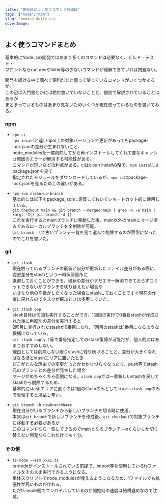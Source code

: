 ```yaml
---
title: "開発時によく使うコマンド忘備録"
tags: ["node","npm"]
slug: command-daily-use
coverImage:
---
```


## よく使うコマンドまとめ

基本的にNode.jsの開発ではあまり多くのコマンドは必要なく、ビルド・テスト・  
フロントならrun devやlinter等の少ないコマンドが理解できていれば問題ない。

開発を続ける中で調べて便利だなと思って使っているコマンドがいくつかあるが、  
この辺は入門書とかには絶対書いていないことと、個別で解説されていることはあるが  
まとまっているものはあまり見ないためいくつか現在使っているものを書いてみる。  

### npm

- `npm ci`  
`npm insall`と違いnpm上の対象バージョンで更新があってもpackage-lock.jsonの差分が生まれないこと、  
node_modulesを一度削除してから再インストールしてくれて変なキャッシュ原因のエラーが解消する可能性がある、  
コマンドが短いなどの利点がある。ciはclean installの略で、`npm install`はpackage.jsonを見て  
指定されたモジュールをダウンロードしているが、`npm ci`はpackage-lock.jsonを見るためこの違いがある。

- `npm run clean-up-branch`  
基本的には以下をpackage.jsonに定義しておいてショートカット的に使用している。  
`git checkout main && git branch --merged main | grep -v -e main | xargs -I{} git branch -d {}`  
これを実行するとmainブランチに移動した後、main以外のmainにマージ済みであるローカルブランチを全削除が可能。  
`git branch -l`で古いブランチ一覧を見て選んで削除するのが面倒になったのでこれを書いた。  

### git
- `git stash`  
現在触っているブランチの最新と自分が更新したファイル差分がある際に、変更差分をstashという一時保管箇所に  
退避しておくことができる。現状の差分がまだエラー解消できておらずコミットできないがブランチを切り替えたい場合や  
いきなり他の作業がしたくなった場合にstashしておくことですぐ現在の作業に戻れるのでタスクが飛ぶときは多用していた。  

- `git stash pop`  
stash自体は何回も実行することができ、1回目の実行で0番目stashが作成された後に再度別の差分を実行すると  
2回目に実行されたstashが0番目になり、1回目のstashは1番目になるような機構になっている。  
`git stash apply 1`等で番号指定してのstash復帰が可能だが、個人的にはあまりおすすめしない。  
理由としては削除しない限りstashに残り続けることと、差分が大きくなればなるほどstashエリアに置いたとき  
どこがどんな理由での変更だったかわかりづらくなったり、push等でstash元のブランチとの差分が発生した場合  
マージがめちゃくちゃ面倒になる。`stash pop`では一番新しいstashを戻してstashから削除するため、  
基本的にstashエリアに置くのは1個のstashのみとして`stash`+`stash pop`のみで管理すると混乱し辛い。

- `git branch -b newBranchName`  
現在自分がいるブランチから新しいブランチを切る時に使用。  
本来は`git branch`で新しいブランチを作成後、`git checkout`で対象ブランチに移動する必要があるが  
このコマンドなら一気にできるのでmainとなるブランチ＋αくらいしか切り替えない開発ならこれだけでも十分。  

### その他
- `ts-node --esm xxxx.ts`  
ts-nodeがインストールされている前提で、import等を使用しているtsファイルをそのまま実行できるようになる。  
単体スクリプトでnode_modulesが使えるようになるため、1ファイルでも拡張性が高いものが作れる。  
ただts-node側でコンパイルしているのか開始時の速度は結構遅めなので注意。